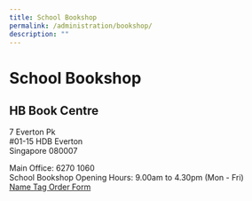 ```yaml
---
title: School Bookshop
permalink: /administration/bookshop/
description: ""
---
```

School Bookshop
===============

HB Book Centre
--------------

7 Everton Pk<br>
#01-15 HDB Everton<br>
Singapore 080007

  
Main Office: 6270 1060<br>
School Bookshop Opening Hours: 9.00am to 4.30pm (Mon - Fri)<br>
[Name Tag Order Form](https://go.gov.sg/qps-name-tag)